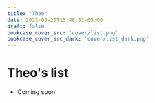 ```yaml
---
title: "Theo"
date: 2023-05-20T15:48:51-05:00
draft: false
bookcase_cover_src: 'cover/list.png'
bookcase_cover_src_dark: 'cover/list_dark.png'
---
```


# Theo's list

- Coming soon